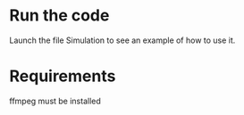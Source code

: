 # Run the code
Launch the file Simulation to see an example of how to use it.

# Requirements
ffmpeg must be installed
